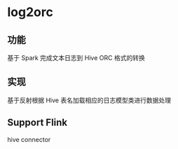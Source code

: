 # log2orc

## 功能

基于 Spark 完成文本日志到 Hive ORC 格式的转换

## 实现

基于反射根据 Hive 表名加载相应的日志模型类进行数据处理

## Support Flink

hive connector 
